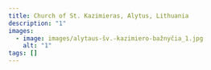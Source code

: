 ```yaml
---
title: Church of St. Kazimieras, Alytus, Lithuania
description: "1"
images:
  - image: images/alytaus-šv.-kazimiero-bažnyčia_1.jpg
    alt: "1"
tags: []
---
```

